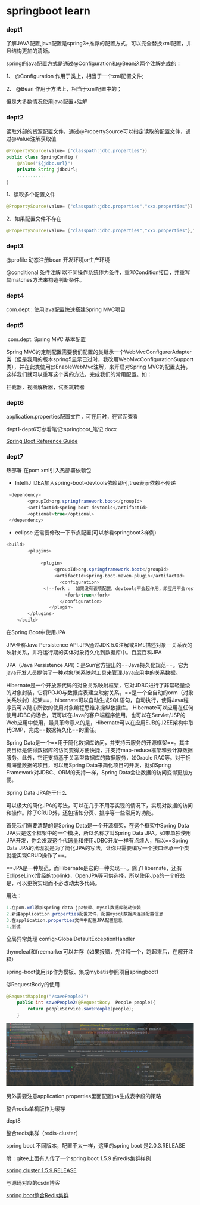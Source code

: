 # springboot learn

### dept1           

  了解JAVA配置,java配置是spring3+推荐的配置方式，可以完全替换xml配置，并且结构更加的清晰。

spring的java配置方式是通过@Configuration和@Bean这两个注解完成的：

1、  @Configuration 作用于类上，相当于一个xml配置文件;

2、 @Bean 作用于方法上，相当于xml配置中的<bean>；



但是大多数情况使用java配置+注解



### dept2

  读取外部的资源配置文件，通过@PropertySource可以指定读取的配置文件，通过@Value注解获取值

```java
@PropertySource(value= {"classpath:jdbc.properties"})
public class SpringConfig {
    @Value("${jdbc.url}")
    private String jdbcUrl;  
    ...........
}
```

1、读取多个配置文件

```java
@PropertySource(value= {"classpath:jdbc.properties","xxx.properties"})
```

2、如果配置文件不存在

```java
@PropertySource(value= {"classpath:jdbc.properties","xxx.properties"},ignoreResourceNotFound =true)
```



### dept3

 @profile  动态注册bean   开发环境or生产环境

 @conditional 条件注解   以不同操作系统作为条件，重写Condition接口，并重写其matches方法来构造判断条件。



### dept4

   com.dept : 使用java配置快速搭建Spring MVC项目

### dept5

​    com.dept:  Spring MVC 基本配置

   Spring MVC的定制配置需要我们配置的类继承一个WebMvcConfigurerAdapter类（但是我用的版本spring5显示已过时，我改用WebMvcConfigurationSupport类），并在此类使用@EnableWebMvc注解，来开启对Spring MVC的配置支持，这样我们就可以重写这个类的方法，完成我们的常用配置。如：

  拦截器，视图解析器，试图跳转器



  

### dept6

  application.properties配置文件，可在用时，在官网查看





dept1-dept6可参看笔记:springboot_笔记.docx



[Spring Boot Reference Guide](https://docs.spring.io/spring-boot/docs/current/reference/html/index.html "springboot 参考指南")



### dept7

热部署 在pom.xml引入热部署依赖包

* IntelliJ  IDEA加入spring-boot-devtools依赖即可,<optional>true</optional>表示依赖不传递

```java
 <dependency>  
        <groupId>org.springframework.boot</groupId>  
        <artifactId>spring-boot-devtools</artifactId>  
        <optional>true</optional>
 </dependency> 
```



* eclipse 还需要修改一下节点配置(可以参看springboot3样例)

```java
<build>
		<plugins>

			 <plugin> 
			      <groupId>org.springframework.boot</groupId> 
			      <artifactId>spring-boot-maven-plugin</artifactId> 
			        <configuration>
              <!--fork :  如果没有该项配置，devtools不会起作用，即应用不会restart -->
                      <fork>true</fork>
                    </configuration>
				</plugin>
		</plugins>
	</build>
```



在Spring Boot中使用JPA

JPA全称Java Persistence API.JPA通过JDK 5.0注解或XML描述对象－关系表的映射关系，并将运行期的实体对象持久化到数据库中。百度百科JPA

JPA（Java Persistence API）：是Sun官方提出的==Java持久化规范==。它为java开发人员提供了一种对象/关系映射工具来管理Java应用中的关系数据。

Hibernate是一个开放源代码的对象关系映射框架，它对JDBC进行了非常轻量级的对象封装，它将POJO与数据库表建立映射关系，==是一个全自动的orm（对象关系映射）框架==，hibernate可以自动生成SQL语句，自动执行，使得Java程序员可以随心所欲的使用对象编程思维来操纵数据库。 Hibernate可以应用在任何使用JDBC的场合，既可以在Java的客户端程序使用，也可以在Servlet/JSP的Web应用中使用，最具革命意义的是，Hibernate可以在应用EJB的J2EE架构中取代CMP，完成==数据持久化==的重任。

Spring Data是一个==用于简化数据库访问，并支持云服务的开源框架==。其主要目标是使得数据库的访问变得方便快捷，并支持map-reduce框架和云计算数据服务。此外，它还支持基于关系型数据库的数据服务，如Oracle RAC等。对于拥有海量数据的项目，可以用Spring Data来简化项目的开发，就如Spring Framework对JDBC、ORM的支持一样，Spring Data会让数据的访问变得更加方便。

Spring Data JPA能干什么

可以极大的简化JPA的写法，可以在几乎不用写实现的情况下，实现对数据的访问和操作。除了CRUD外，还包括如分页、排序等一些常用的功能。	

首先我们需要清楚的是Spring Data是一个开源框架，在这个框架中Spring Data JPA只是这个框架中的一个模块，所以名称才叫Spring Data JPA。如果单独使用JPA开发，你会发现这个代码量和使用JDBC开发一样有点烦人，所以==Spring Data JPA的出现就是为了简化JPA的写法，让你只需要编写一个接口继承一个类就能实现CRUD操作了==。

==JPA是一种规范，而Hibernate是它的一种实现==。除了Hibernate，还有EclipseLink(曾经的toplink)，OpenJPA等可供选择，所以使用Jpa的一个好处是，可以更换实现而不必改动太多代码。

用法：

```java
1.在pom.xml添加spring-data-jpa依赖、mysql数据库驱动依赖
2.新建application.properties配置文件，配置mysql数据库连接配置信息
3.在application.properties文件中配置JPA配置信息
4.测试
```

 全局异常处理 config>GlobalDefaultExceptionHandler



thymeleaf和freemarker可以并存（如果报错，先注释一个，跑起来后，在解开注释）

spring-boot使用jsp作为模板、集成mybatis参照项目springboot1

 @RequestBody的使用

```java
@RequestMapping("/savePeople2")
    public int savePeople2(@RequestBody  People people){
        return peopleService.savePeople(people);
    }
```

![](./restPost.png)

另外需要注意application.properties里面配置jpa生成表字段的策略



整合redis单机版作为缓存



dept8

  整合redis集群（redis-cluster）

spring boot 不同版本，配置不太一样，这里的spring boot 是2.0.3.RELEASE

附：gitee上面有人传了一个spring boot 1.5.9 的redis集群样例

 [spring cluster 1.5.9.RELEASE](https://gitee.com/zhenhai_zheng/springboot_rediscluster.git)

与源码对应的csdn博客

[spring boot整合Redis集群](https://blog.csdn.net/baidu_41669919/article/details/79148203)